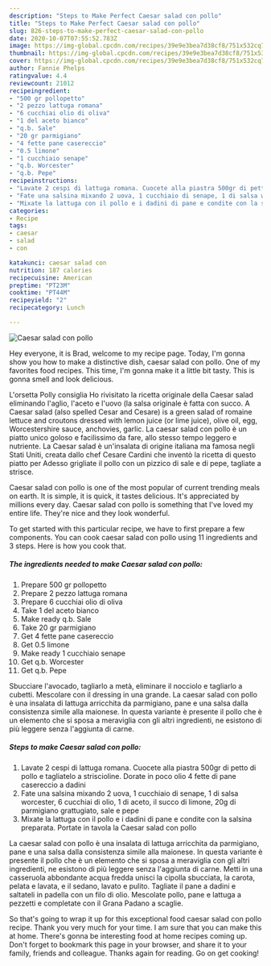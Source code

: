 ```yaml
---
description: "Steps to Make Perfect Caesar salad con pollo"
title: "Steps to Make Perfect Caesar salad con pollo"
slug: 826-steps-to-make-perfect-caesar-salad-con-pollo
date: 2020-10-07T07:55:52.783Z
image: https://img-global.cpcdn.com/recipes/39e9e3bea7d38cf8/751x532cq70/caesar-salad-con-pollo-recipe-main-photo.jpg
thumbnail: https://img-global.cpcdn.com/recipes/39e9e3bea7d38cf8/751x532cq70/caesar-salad-con-pollo-recipe-main-photo.jpg
cover: https://img-global.cpcdn.com/recipes/39e9e3bea7d38cf8/751x532cq70/caesar-salad-con-pollo-recipe-main-photo.jpg
author: Fannie Phelps
ratingvalue: 4.4
reviewcount: 21012
recipeingredient:
- "500 gr pollopetto"
- "2 pezzo lattuga romana"
- "6 cucchiai olio di oliva"
- "1 del aceto bianco"
- "q.b. Sale"
- "20 gr parmigiano"
- "4 fette pane casereccio"
- "0.5 limone"
- "1 cucchiaio senape"
- "q.b. Worcester"
- "q.b. Pepe"
recipeinstructions:
- "Lavate 2 cespi di lattuga romana. Cuocete alla piastra 500gr di petto di pollo e tagliatelo a striscioline. Dorate in poco olio 4 fette di pane casereccio a dadini"
- "Fate una salsina mixando 2 uova, 1 cucchiaio di senape, 1 di salsa worcester, 6 cucchiai di olio, 1 di aceto, il succo di limone, 20g di parmigiano grattugiato, sale e pepe"
- "Mixate la lattuga con il pollo e i dadini di pane e condite con la salsina preparata. Portate in tavola la Caesar salad con pollo"
categories:
- Recipe
tags:
- caesar
- salad
- con

katakunci: caesar salad con 
nutrition: 187 calories
recipecuisine: American
preptime: "PT23M"
cooktime: "PT44M"
recipeyield: "2"
recipecategory: Lunch

---
```



![Caesar salad con pollo](https://img-global.cpcdn.com/recipes/39e9e3bea7d38cf8/751x532cq70/caesar-salad-con-pollo-recipe-main-photo.jpg)

Hey everyone, it is Brad, welcome to my recipe page. Today, I'm gonna show you how to make a distinctive dish, caesar salad con pollo. One of my favorites food recipes. This time, I'm gonna make it a little bit tasty. This is gonna smell and look delicious.

L&#39;orsetta Polly consiglia Ho rivisitato la ricetta originale della Caesar salad eliminando l&#39;aglio, l&#39;aceto e l&#39;uovo (la salsa originale è fatta con succo. A Caesar salad (also spelled Cesar and Cesare) is a green salad of romaine lettuce and croutons dressed with lemon juice (or lime juice), olive oil, egg, Worcestershire sauce, anchovies, garlic. La caesar salad con pollo è un piatto unico goloso e facilissimo da fare, allo stesso tempo leggero e nutriente. La Caesar salad è un&#39;insalata di origine italiana ma famosa negli Stati Uniti, creata dallo chef Cesare Cardini che inventò la ricetta di questo piatto per Adesso grigliate il pollo con un pizzico di sale e di pepe, tagliate a strisce.

Caesar salad con pollo is one of the most popular of current trending meals on earth. It is simple, it is quick, it tastes delicious. It's appreciated by millions every day. Caesar salad con pollo is something that I've loved my entire life. They're nice and they look wonderful.


To get started with this particular recipe, we have to first prepare a few components. You can cook caesar salad con pollo using 11 ingredients and 3 steps. Here is how you cook that.

<!--inarticleads1-->

##### The ingredients needed to make Caesar salad con pollo:

1. Prepare 500 gr pollopetto
1. Prepare 2 pezzo lattuga romana
1. Prepare 6 cucchiai olio di oliva
1. Take 1 del aceto bianco
1. Make ready q.b. Sale
1. Take 20 gr parmigiano
1. Get 4 fette pane casereccio
1. Get 0.5 limone
1. Make ready 1 cucchiaio senape
1. Get q.b. Worcester
1. Get q.b. Pepe


Sbucciare l&#39;avocado, tagliarlo a metà, eliminare il nocciolo e tagliarlo a cubetti. Mescolare con il dressing in una grande. La caesar salad con pollo è una insalata di lattuga arricchita da parmigiano, pane e una salsa dalla consistenza simile alla maionese. In questa variante è presente il pollo che è un elemento che si sposa a meraviglia con gli altri ingredienti, ne esistono di più leggere senza l&#39;aggiunta di carne. 

<!--inarticleads2-->

##### Steps to make Caesar salad con pollo:

1. Lavate 2 cespi di lattuga romana. Cuocete alla piastra 500gr di petto di pollo e tagliatelo a striscioline. Dorate in poco olio 4 fette di pane casereccio a dadini
1. Fate una salsina mixando 2 uova, 1 cucchiaio di senape, 1 di salsa worcester, 6 cucchiai di olio, 1 di aceto, il succo di limone, 20g di parmigiano grattugiato, sale e pepe
1. Mixate la lattuga con il pollo e i dadini di pane e condite con la salsina preparata. Portate in tavola la Caesar salad con pollo


La caesar salad con pollo è una insalata di lattuga arricchita da parmigiano, pane e una salsa dalla consistenza simile alla maionese. In questa variante è presente il pollo che è un elemento che si sposa a meraviglia con gli altri ingredienti, ne esistono di più leggere senza l&#39;aggiunta di carne. Metti in una casseruola abbondante acqua fredda unisci la cipolla sbucciata, la carota, pelata e lavata, e il sedano, lavato e pulito. Tagliate il pane a dadini e saltateli in padella con un filo di olio. Mescolate pollo, pane e lattuga a pezzetti e completate con il Grana Padano a scaglie. 

So that's going to wrap it up for this exceptional food caesar salad con pollo recipe. Thank you very much for your time. I am sure that you can make this at home. There's gonna be interesting food at home recipes coming up. Don't forget to bookmark this page in your browser, and share it to your family, friends and colleague. Thanks again for reading. Go on get cooking!
